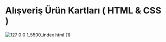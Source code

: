 # Alışveriş Ürün Kartları ( HTML & CSS )

![127 0 0 1_5500_index html (1)](https://user-images.githubusercontent.com/52351364/209163121-e00387c8-0e1d-4d84-bb2c-79155d5b5d26.png)
